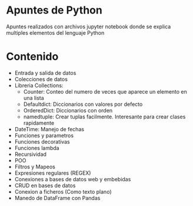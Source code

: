 # Apuntes de Python

Apuntes realizados con archivos jupyter notebook 
donde se explica multiples elementos del lenguaje Python

# Contenido
+ Entrada y salida de datos
+ Colecciones de datos
+ Libreria Collections:
	- Counter: Conteo del numero de veces que aparece un elemento en una lista
	- Defaultdict: Diccionarios con valores por defecto
	- OrderedDict: Diccionarios con orden
	- namedtuple: Crear tuplas facilmente. Interesante para crear clases rapidamente
+ DateTime: Manejo de fechas
+ Funciones y parametros
+ Funciones decorativas
+ Funciones lambda
+ Recursividad
+ POO
+ Filtros y Mapeos
+ Expresiones regulares (REGEX)
+ Conexiones a bases de datos web y embebidas
+ CRUD en bases de datos
+ Conexion a ficheros (Como texto plano)
+ Manedo de DataFrame con Pandas

